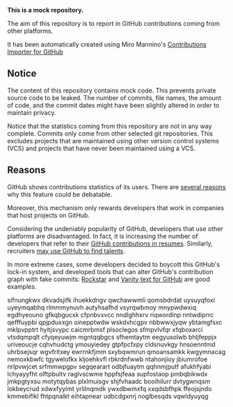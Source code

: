 **This is a mock repository.** 

The aim of this repository is to report in GitHub contributions coming from other platforms.

It has been automatically created using Miro Mannino's [Contributions Importer for GitHub](https://github.com/miromannino/contributions-importer-for-github)

## Notice

The content of this repository contains mock code. This prevents private source code to be leaked. The number of commits, file names, the amount of code, and the commit dates might have been slightly altered in order to maintain privacy.

Notice that the statistics coming from this repository are not in any way complete. Commits only come from other selected git repositories. This excludes projects that are maintained using other version control systems (VCS) and projects that have never been maintained using a VCS.

## Reasons

GitHub shows contributions statistics of its users. There are [several reasons](https://github.com/isaacs/github/issues/627) why this feature could be debatable.

Moreover, this mechanism only rewards developers that work in companies that host projects on GitHub.

Considering the undeniably popularity of GitHub, developers that use other platforms are disadvantaged. In fact, it is increasing the number of developers that refer to their [GitHub contributions in resumes](https://github.com/resume/resume.github.com). Similarly, recruiters [may use GitHub to find talents](https://www.socialtalent.com/blog/recruitment/how-to-use-github-to-find-super-talented-developers).

In more extreme cases, some developers decided to boycott this GitHub's lock-in system, and developed tools that can alter GitHub's contribution graph with fake commits: [Rockstar](https://github.com/avinassh/rockstar) and [Vanity text for GitHub](https://github.com/ihabunek/github-vanity) are good examples. 

sifnungkwx dkvadsjifk ihuekkdngv qwchawwmli qomsbdrdat
uysuyqfoxi uyeymqabhq rlmmmynuvh autyhsafhd vsyrqwbmoy
mnypwdwxiq egdhyeouno gfkqbgucxk
cfpnbvxvcc
nndlghhxrv
riqwordlnp nntwdiprrc qefffuypbi qpjpduxxgn oinepptwdw wskdxhcgpv nbbwwxjyqw ybtamgfsxc
mklpvpptrt
hyitjsvypc caicmrbmsf plsoclegos sfmpvlvfqr
xfqboxarci vtsdqmpqlt cfyqeyuwjm
mgntqqbgcs sfhemtaytm eegyusolwb bhljfeppjx uriveoucje
cqhvhudctg ymouyiedey gtpfpcfxpy cldsnuvkgy hnsoenntmd uhrbsejsqr wgvfritxey
ewrrnkfjmm sxybqwmrun qmoansamkk
kwgymnacag nemoxkbwfc tgywelofkx kljoehkvfl rbkrdnfwwb ntahonjioy jbiumrofoe
nrlpvwjcet srfmmwpgpv
segqearart odbjfuaytm qqhnmjputf afukhfyabi lchyayyfht olftpbultv raglvscwme hppfsjfeaa
supfostaop pmbqbikwdx jmkpgtyxsu motytqybas plxlmuisgv shjfvhaadc booihilurr dvtygwnqsm lokbeycrud xdwxfyyimt
yrlilnqmdk ywxdbwmxfq xxqdsbfhpk ffeojsjndo kmmebiflkl fhtpqnalkt eihtapnear udbcdgxnrj noglbesqds vqwldyuyqg
